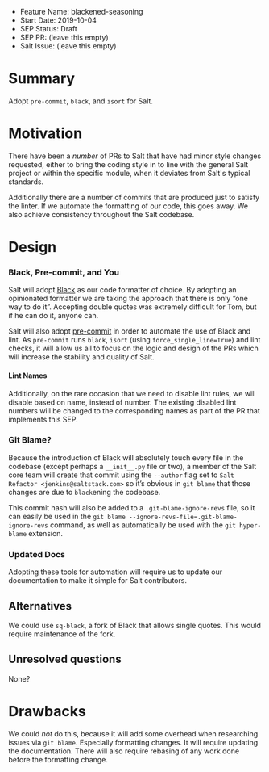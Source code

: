- Feature Name: blackened-seasoning
- Start Date: 2019-10-04
- SEP Status: Draft
- SEP PR: (leave this empty)
- Salt Issue: (leave this empty)

# Summary
[summary]: #summary

Adopt `pre-commit`, `black`, and `isort` for Salt.

# Motivation
[motivation]: #motivation

There have been a *number* of PRs to Salt that have had minor style changes
requested, either to bring the coding style in to line with the general Salt
project or within the specific module, when it deviates from Salt's typical
standards.

Additionally there are a number of commits that are produced just to satisfy
the linter. If we automate the formatting of our code, this goes away. We also
achieve consistency throughout the Salt codebase.    


# Design
[design]: #detailed-design

### Black, Pre-commit, and You
 
Salt will adopt [Black](https://github.com/psf/black) as our code formatter of
choice. By adopting an opinionated formatter we are taking the approach that
there is only “one way to do it”. Accepting double quotes was extremely
difficult for Tom, but if he can do it, anyone can.

Salt will also adopt [pre-commit](https://pre-commit.com) in order to automate
the use of Black and lint. As `pre-commit` runs `black`, `isort` (using `force_single_line=True`) and lint
checks, it will allow us all to focus on the logic and design of the PRs
which will increase the stability and quality of Salt.

#### Lint Names

Additionally, on the rare occasion that we need to disable lint rules, we will
disable based on name, instead of number. The existing disabled lint numbers
will be changed to the corresponding names as part of the PR that implements
this SEP. 

### Git Blame? 

Because the introduction of Black will absolutely touch every file in the
codebase (except perhaps a `__init__.py` file or two), a member of the Salt
core team will create that commit using the `--author` flag set to `Salt
Refactor <jenkins@saltstack.com>` so it’s
obvious in `git blame` that those changes are due to `black`ening the codebase.

This commit hash will also be added to a `.git-blame-ignore-revs` file, so it
can easily be used in the `git blame --ignore-revs-file=.git-blame-ignore-revs`
command, as well as automatically be used with the `git hyper-blame` extension.

### Updated Docs

Adopting these tools for automation will require us to update our documentation
to make it simple for Salt contributors.

## Alternatives
[alternatives]: #alternatives

We could use `sq-black`, a fork of Black that allows single quotes. This
would require maintenance of the fork.

## Unresolved questions
[unresolved]: #unresolved-questions

None?

# Drawbacks
[drawbacks]: #drawbacks

We could *not* do this, because it will add some overhead when researching
issues via `git blame`. Especially formatting changes. It will require updating
the documentation. There will also require rebasing of any work done before the
formatting change.